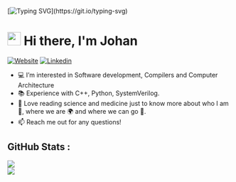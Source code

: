 [![Typing SVG](https://readme-typing-svg.herokuapp.com?font=Courier+new&color=%23808080&size=40&width=800&duration=6969&lines=Welcome+to+my+profile!)](https://git.io/typing-svg)
# <img src="https://raw.githubusercontent.com/iampavangandhi/iampavangandhi/master/gifs/Hi.gif" width="30px"> Hi there, I'm Johan

[![Website](https://img.shields.io/badge/My%20Website?style=for-the-badge)](https://johanjino.github.io/)
[![Linkedin](https://img.shields.io/badge/LinkedIn-blue?style=for-the-badge&logo=linkedin&labelColor=blue&link=https://www.linkedin.com/in/johan-jino-student/)](https://www.linkedin.com/in/johan-jino-student/)

- 💻 I’m interested in Software development, Compilers and Computer Architecture
- 📚 Experience with C++, Python, SystemVerilog.
- 🌱 Love reading science and medicine just to know more about who I am 👨, where we are 🌍 and where we can go 🚀.
- 📫 Reach me out for any questions!

## GitHub Stats :
![](https://github-readme-stats.vercel.app/api?username=johanjino&theme=gotham&hide_border=false&include_all_commits=false&count_private=true&disable_animations=false)<br/>
![](https://github-readme-streak-stats.herokuapp.com/?user=johanjino&theme=gotham&hide_border=false)<br/>
<!--![](https://github-readme-stats.vercel.app/api/top-langs/?username=johanjino&theme=gotham&hide_border=false&include_all_commits=true&count_private=true&layout=compact)-->
